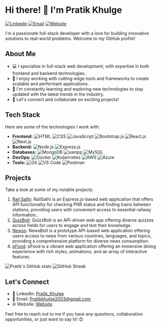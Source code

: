 # Hi there! 👋 I'm Pratik Khulge

[![Linkedin](https://img.shields.io/badge/-Linkedin-blue?style=flat&logo=Linkedin&logoColor=white)](https://www.linkedin.com/in/pratikkhulge/)
[![Email](https://img.shields.io/badge/-Email-red?style=flat&logo=Gmail&logoColor=white)](mailto:pratikkhulge@gmail.com)
[![Website](https://img.shields.io/badge/-Website-brightgreen?style=flat&logo=Google-Chrome&logoColor=white)](https://pratikkhulgeportfolio.netlify.app/)

I'm a passionate full-stack developer with a love for building innovative solutions to real-world problems. Welcome to my GitHub profile!

## About Me

- 💻 I specialize in full-stack web development, with expertise in both frontend and backend technologies.
- 🚀 I enjoy working with cutting-edge tools and frameworks to create scalable and performant applications.
- 🌱 I'm constantly learning and exploring new technologies to stay updated with the latest trends in the industry.
- 💬 Let's connect and collaborate on exciting projects!

## Tech Stack

Here are some of the technologies I work with:

- **Frontend:** ![HTML](https://img.shields.io/badge/-HTML-orange?style=flat&logo=HTML5&logoColor=white) ![CSS](https://img.shields.io/badge/-CSS-blue?style=flat&logo=CSS3&logoColor=white) ![JavaScript](https://img.shields.io/badge/-JavaScript-yellow?style=flat&logo=JavaScript&logoColor=white) ![Bootstrap.js](https://img.shields.io/badge/-Bootstrap-purple?style=flat&logo=Bootstrap&logoColor=white) ![React.js](https://img.shields.io/badge/-React.js-blue?style=flat&logo=React&logoColor=white) ![Next.js](https://img.shields.io/badge/next.js-000000?style=for-the-badge&logo=nextdotjs&logoColor=white) 
- **Backend:** ![Node.js](https://img.shields.io/badge/-Node.js-green?style=flat&logo=Node.js&logoColor=white) ![Express.js](https://img.shields.io/badge/-Express.js-lightgrey?style=flat&logo=Express)
- **Databases:** ![MongoDB](https://img.shields.io/badge/-MongoDB-green?style=flat&logo=MongoDB&logoColor=white) ![xampp](https://img.shields.io/badge/-xampp-blue?style=flat&logo=xampp&logoColor=white) ![MySQL](https://img.shields.io/badge/-MySQL-blue?style=flat&logo=MySQL&logoColor=white)
- **DevOps:** ![Docker](https://img.shields.io/badge/-Docker-blue?style=flat&logo=Docker&logoColor=white) ![Kubernetes](https://img.shields.io/badge/-Kubernetes-blue?style=flat&logo=Kubernetes&logoColor=white) ![AWS](https://img.shields.io/badge/-AWS-orange?style=flat&logo=Amazon-AWS&logoColor=white) ![Azure](https://img.shields.io/badge/-Azure-blue?style=flat&logo=Microsoft-Azure&logoColor=white)
- **Tools:** ![Git](https://img.shields.io/badge/-Git-black?style=flat&logo=Git&logoColor=white) ![VS Code](https://img.shields.io/badge/-VS%20Code-blue?style=flat&logo=Visual-Studio-Code&logoColor=white) ![Postman](https://img.shields.io/badge/-Postman-orange?style=flat&logo=Postman&logoColor=white)


## Projects

Take a look at some of my notable projects:

1. [Rail Sathi](https://github.com/pratikkhulge/RailSathi): RailSathi is an Express.js-based web application that offers API functionality for checking PNR status and finding trains between stations, providing users with convenient access to essential railway information..
2. [QuizBolt](https://github.com/pratikkhulge/QuizBolt): QuizzBolt is an API-driven web app offering diverse quizzes across fields for users to engage and test their knowledge.
3. [Newss](https://github.com/pratikkhulge/Newss): NewsBolt is a prototype API-based web application offering users access to news from various countries, languages, and topics, providing a comprehensive platform for diverse news consumption.
4. [pFood](https://github.com/pratikkhulge/pFood): pFood is a vibrant web application offering an immersive dining experience with rich styles, animations, and an array of interactive features.

![Pratik's GitHub stats](https://github-readme-stats.vercel.app/api?username=pratikkhulge&show_icons=true&theme=radical) ![GitHub Streak](https://streak-stats.demolab.com/?user=pratikkhulge&theme=dark)

## Let's Connect

- 🔗 LinkedIn: [Pratik_Khulge](https://www.linkedin.com/in/pratikkhulge)
- 📧 Email: [Pratikkhulge2003@gmail.com](mailto:Pratikkhulge2003@gmail.com)
- 🌐 Website: [Website](https://pratikkhulgeportfolio.netlify.app/)

Feel free to reach out to me if you have any questions, collaboration opportunities, or just want to say hi! 😊
